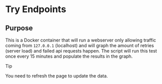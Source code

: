 # Try Endpoints

## Purpose

This is a Docker container that will run a webserver only allowing traffic coming from `127.0.0.1` (localhost) and will graph the amount of retries (server load) and failed api requests happen. The script will run this test once every 15 minutes and populate the results in the graph.

> [!TIP]
> You need to refresh the page to update the data.
